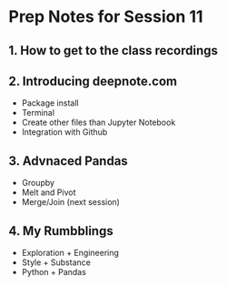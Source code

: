 # Prep Notes for Session 11
## 1. How to get to the class recordings
## 2. Introducing deepnote.com
- Package install
- Terminal
- Create other files than Jupyter Notebook
- Integration with Github
## 3. Advnaced Pandas 
- Groupby
- Melt and Pivot
- Merge/Join (next session)
## 4. My Rumbblings
- Exploration + Engineering
- Style + Substance
- Python + Pandas

